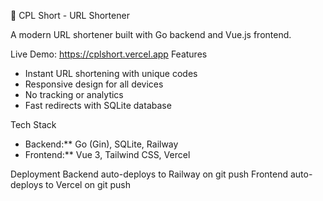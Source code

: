  🔗 CPL Short - URL Shortener

A modern URL shortener built with Go backend and Vue.js frontend.

Live Demo: https://cplshort.vercel.app
 Features

- Instant URL shortening with unique codes
- Responsive design for all devices  
- No tracking or analytics
- Fast redirects with SQLite database
  
Tech Stack
- Backend:** Go (Gin), SQLite, Railway
- Frontend:** Vue 3, Tailwind CSS, Vercel
  
Deployment
  Backend auto-deploys to Railway on git push
  Frontend auto-deploys to Vercel on git push

  
